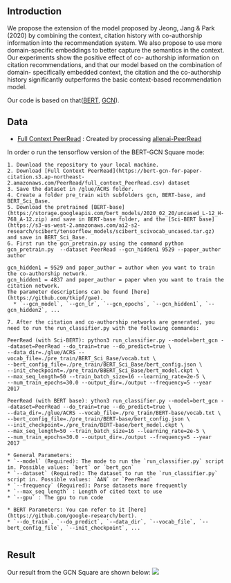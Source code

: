 ## Introduction

We propose the extension of the model proposed by Jeong, Jang & Park (2020) by combining the context, citation history with co-authorship information into the recommendation system. We also propose to use more domain-specific embeddings to better capture the semantics in the context. Our experiments show the positive effect of co- authorship information on citation recommendations, and that our model based on the combination of domain- specifically embedded context, the citation and the co-authorship history significantly outperforms the basic context-based recommendation model.

Our code is based on that([BERT](https://github.com/google-research/bert), [GCN](https://github.com/tkipf/gae/)).

## Data
- [Full Context PeerRead](https://bert-gcn-for-paper-citation.s3.ap-northeast-2.amazonaws.com/PeerRead/full_context_PeerRead.csv) : Created by processing [allenai-PeerRead](https://github.com/allenai/PeerRead)

In order o run the tensorflow version of the BERT-GCN Square mode:

```
1. Download the repository to your local machine.
2. Download [Full Context PeerRead](https://bert-gcn-for-paper-citation.s3.ap-northeast-2.amazonaws.com/PeerRead/full_context_PeerRead.csv) dataset
3. Save the dataset in /glue/ACRS folder.
4. Create a folder pre_train with subfolders gcn, BERT-base, and BERT_Sci_Base.
5. Download the pretrained [BERT-base](https://storage.googleapis.com/bert_models/2020_02_20/uncased_L-12_H-768_A-12.zip) and save in BERT-base folder, and the [Sci-BERT base](https://s3-us-west-2.amazonaws.com/ai2-s2-research/scibert/tensorflow_models/scibert_scivocab_uncased.tar.gz) and save in BERT_Sci_Base.
6. First run the gcn_pretrain.py using the command python gcn_pretrain.py  --dataset PeerRead --gcn_hidden1 9529 --paper_author author
  ```
    gcn_hidden1 = 9529 and paper_author = author when you want to train the co-authorship network.
    gcn_hidden1 = 4837 and paper_author = paper when you want to train the citation network.
    The parameter descriptions can be found [here](https://github.com/tkipf/gae).
      * `--gcn_model`, `--gcn_lr`, `--gcn_epochs`, `--gcn_hidden1`, `--gcn_hidden2`, ... 
  ```
7. After the citation and co-authorship networks are generated, you need to run the run_classifier.py with the following commands:
  ```
    PeerRead (with Sci-BERT): python3 run_classifier.py --model=bert_gcn --dataset=PeerRead --do_train=true --do_predict=true \
    --data_dir=./glue/ACRS --vocab_file=./pre_train/BERT_Sci_Base/vocab.txt \
    --bert_config_file=./pre_train/BERT_Sci_Base/bert_config.json \
    --init_checkpoint=./pre_train/BBERT_Sci_Base/bert_model.ckpt \
    --max_seq_length=50 --train_batch_size=16 --learning_rate=2e-5 \
    --num_train_epochs=30.0 --output_dir=./output --frequency=5 --year 2017
    
    PeerRead (with BERT base): ython3 run_classifier.py --model=bert_gcn --dataset=PeerRead --do_train=true --do_predict=true \
    --data_dir=./glue/ACRS --vocab_file=./pre_train/BERT-base/vocab.txt \
    --bert_config_file=./pre_train/BERT-base/bert_config.json \
    --init_checkpoint=./pre_train/BERT-base/bert_model.ckpt \
    --max_seq_length=50 --train_batch_size=16 --learning_rate=2e-5 \
    --num_train_epochs=30.0 --output_dir=./output --frequency=5 --year 2017
    
    * General Parameters:
    * `--model` (Required): The mode to run the `run_classifier.py` script in. Possible values: `bert` or `bert_gcn`
    * `--dataset` (Required): The dataset to run the `run_classifier.py` script in. Possible values: `AAN` or `PeerRead`
    * `--frequency` (Required): Parse datasets more frequently
    * `--max_seq_length` : Length of cited text to use 
    * `--gpu` : The gpu to run code

    * BERT Parameters: You can refer to it [here](https://github.com/google-research/bert).
    * `--do_train`, `--do_predict`, `--data_dir`, `--vocab_file`, `--bert_config_file`, `--init_checkpoint`, ...
  ```
```
## Result
Our result from the GCN Square are shown below:
![](https://imgur.com/a/hEk3BBN)
